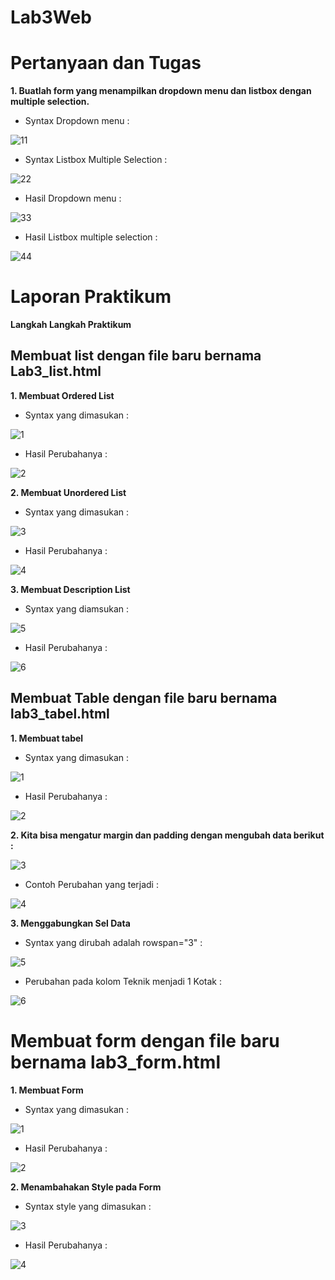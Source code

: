 # Lab3Web
# Pertanyaan dan Tugas
**1. Buatlah form yang menampilkan dropdown menu dan listbox dengan multiple selection.**

  - Syntax Dropdown menu :
  
  ![11](https://user-images.githubusercontent.com/56239989/114265257-047c1500-9a1a-11eb-8aa9-5e11b2e33046.jpg)
  
  - Syntax Listbox Multiple Selection :
  
  ![22](https://user-images.githubusercontent.com/56239989/114265261-0645d880-9a1a-11eb-9e26-3cd259af166a.jpg)

  - Hasil Dropdown menu :
  
  ![33](https://user-images.githubusercontent.com/56239989/114265262-06de6f00-9a1a-11eb-93e3-26ba442e9bc7.png)

  - Hasil Listbox multiple selection :
  
  ![44](https://user-images.githubusercontent.com/56239989/114265371-a13eb280-9a1a-11eb-91d6-3ee0cb70c621.jpg)
  
# Laporan Praktikum
  **Langkah Langkah Praktikum**
  
 ## Membuat list dengan file baru bernama Lab3_list.html
 
 **1. Membuat Ordered List**
  
  - Syntax yang dimasukan :
  
  ![1](https://user-images.githubusercontent.com/56239989/114265754-ca604280-9a1c-11eb-9e48-462e2455e458.jpg)

  - Hasil Perubahanya :
  
  ![2](https://user-images.githubusercontent.com/56239989/114265557-9f292380-9a1b-11eb-8e14-0a155ee56160.jpg)

  **2. Membuat Unordered List**
  
  - Syntax yang dimasukan :
  
  ![3](https://user-images.githubusercontent.com/56239989/114265568-b2d48a00-9a1b-11eb-9f1e-52d9fd6de79d.jpg)

  - Hasil Perubahanya :
  
  ![4](https://user-images.githubusercontent.com/56239989/114265577-b9630180-9a1b-11eb-9419-7d19224b71c0.jpg)
  
  **3. Membuat Description List**
  
  - Syntax yang diamsukan :
  
  ![5](https://user-images.githubusercontent.com/56239989/114265602-ec0cfa00-9a1b-11eb-84bc-f85d92c99323.jpg)
  
  - Hasil Perubahanya :
  
  ![6](https://user-images.githubusercontent.com/56239989/114265608-f4fdcb80-9a1b-11eb-9ba2-0dacf997c375.jpg)

   
 ## Membuat Table dengan file baru bernama lab3_tabel.html
 
 **1. Membuat tabel**
 
  - Syntax yang dimasukan :
    
   ![1](https://user-images.githubusercontent.com/56239989/114266234-69863980-9a1f-11eb-99df-db1d962495ba.jpg)

  - Hasil Perubahanya :
  
  ![2](https://user-images.githubusercontent.com/56239989/114266237-6b4ffd00-9a1f-11eb-8996-1e54105f69eb.jpg)

  **2. Kita bisa mengatur margin dan padding dengan mengubah data berikut :**
  
  ![3](https://user-images.githubusercontent.com/56239989/114266375-33958500-9a20-11eb-827c-057a6c5a71a3.jpg)
  
  - Contoh Perubahan yang terjadi :
  
  ![4](https://user-images.githubusercontent.com/56239989/114266283-abaf7b00-9a1f-11eb-869a-cabe171ef40c.jpg)

  **3. Menggabungkan Sel Data**
  
  - Syntax yang dirubah adalah rowspan="3" :
  
  ![5](https://user-images.githubusercontent.com/56239989/114266319-f16c4380-9a1f-11eb-8cda-89a043f98c24.jpg)
  
  - Perubahan pada kolom Teknik menjadi 1 Kotak :
  
  ![6](https://user-images.githubusercontent.com/56239989/114266335-00eb8c80-9a20-11eb-972f-ba30c1fcc9dc.jpg)

  # Membuat form dengan file baru bernama lab3_form.html
  
  **1. Membuat Form**
  
  - Syntax yang dimasukan :
  
  ![1](https://user-images.githubusercontent.com/56239989/114266549-10b7a080-9a21-11eb-961b-68953323a222.jpg)

  - Hasil Perubahanya :
  
  ![2](https://user-images.githubusercontent.com/56239989/114266579-32b12300-9a21-11eb-8d8d-226d0dd554d7.jpg)

  **2. Menambahakan Style pada Form**
  
  - Syntax style yang dimasukan :
  
  ![3](https://user-images.githubusercontent.com/56239989/114266600-5a07f000-9a21-11eb-8a9c-bc42a636cf86.jpg)

  - Hasil Perubahanya :
  
  ![4](https://user-images.githubusercontent.com/56239989/114266611-62f8c180-9a21-11eb-8772-14b700edb8f4.jpg)

